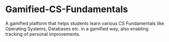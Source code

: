 # Gamified-CS-Fundamentals
A gamified platform that helps students learn various CS Fundamentals like Operating Systems, Databases etc. in a gamified way, also enabling tracking of personal improvements.
